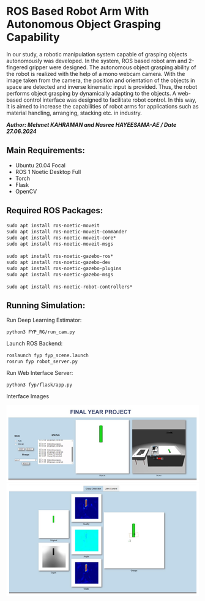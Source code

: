 # ROS Based Robot Arm With Autonomous Object Grasping Capability

In our study, a robotic manipulation system capable of grasping objects autonomously was developed. In the system, ROS based robot arm and 2-fingered gripper were designed. The autonomous object grasping ability of the robot is realized with the help of a mono webcam camera. With the image taken from the camera, the position and orientation of the objects in space are detected and inverse kinematic input is provided. Thus, the robot performs object grasping by dynamically adapting to the objects. A web-based control interface was designed to facilitate robot control. In this way, it is aimed to increase the capabilities of robot arms for applications such as material handling, arranging, stacking etc. in industry.

***Author: Mehmet KAHRAMAN and Nasree HAYEESAMA-AE / Date 27.06.2024***

Main Requirements:
--
- Ubuntu 20.04 Focal
- ROS 1 Noetic Desktop Full
- Torch
- Flask
- OpenCV

Required ROS Packages:
--
```
sudo apt install ros-noetic-moveit
sudo apt install ros-noetic-moveit-commander
sudo apt install ros-noetic-moveit-core*
sudo apt install ros-noetic-moveit-msgs

sudo apt install ros-noetic-gazebo-ros*
sudo apt install ros-noetic-gazebo-dev
sudo apt install ros-noetic-gazebo-plugins
sudo apt install ros-noetic-gazebo-msgs

sudo apt install ros-noetic-robot-controllers*
```

Running Simulation:
--

Run Deep Learning Estimator:
```
python3 FYP_RG/run_cam.py
```

Launch ROS Backend:
```
roslaunch fyp fyp_scene.launch
rosrun fyp robot_server.py
```

Run Web Interface Server:
```
python3 fyp/flask/app.py
```

Interface Images

![](assets/ui1.png)
![](assets/ui2.png)
